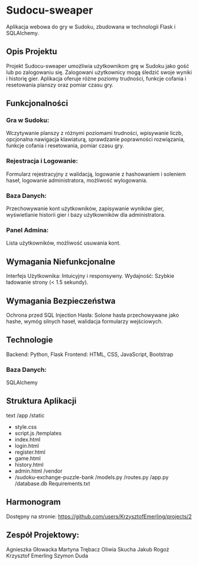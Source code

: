 # Sudocu-sweaper
Aplikacja webowa do gry w Sudoku, zbudowana w technologii Flask i SQLAlchemy.

## Opis Projektu
Projekt Sudocu-sweaper umożliwia użytkownikom grę w Sudoku jako gość lub po zalogowaniu się. Zalogowani użytkownicy mogą śledzić swoje wyniki i historię gier. Aplikacja oferuje różne poziomy trudności, funkcje cofania i resetowania planszy oraz pomiar czasu gry.

## Funkcjonalności
### Gra w Sudoku:
Wczytywanie planszy z różnymi poziomami trudności, wpisywanie liczb, opcjonalna nawigacja klawiaturą, sprawdzanie poprawności rozwiązania, funkcje cofania i resetowania, pomiar czasu gry.

### Rejestracja i Logowanie:
Formularz rejestracyjny z walidacją, logowanie z hashowaniem i soleniem haseł, logowanie administratora, możliwość wylogowania.
### Baza Danych:
Przechowywanie kont użytkowników, zapisywanie wyników gier, wyświetlanie historii gier i bazy użytkowników dla administratora.
### Panel Admina:
Lista użytkowników, możliwość usuwania kont.

## Wymagania Niefunkcjonalne
Interfejs Użytkownika: Intuicyjny i responsywny.
Wydajność: Szybkie ładowanie strony (< 1.5 sekundy).

## Wymagania Bezpieczeństwa
Ochrona przed SQL Injection
Hasła: Solone hasła przechowywane jako hashe, wymóg silnych haseł, walidacja formularzy wejściowych.

## Technologie
Backend: Python, Flask
Frontend: HTML, CSS, JavaScript, Bootstrap

### Baza Danych:
SQLAlchemy

## Struktura Aplikacji
text
/app
/static
  - style.css
  - script.js
/templates
  - index.html
  - login.html
  - register.html
  - game.html
  - history.html
  - admin.html
/vendor
  - /sudoku-exchange-puzzle-bank
/models.py
/routes.py
/app.py
/database.db
Requirements.txt

## Harmonogram
Dostępny na stronie: https://github.com/users/KrzysztofEmerling/projects/2

## Zespół Projektowy:
Agnieszka Głowacka
Martyna Trębacz
Oliwia Skucha
Jakub Rogoż
Krzysztof Emerling
Szymon Duda
